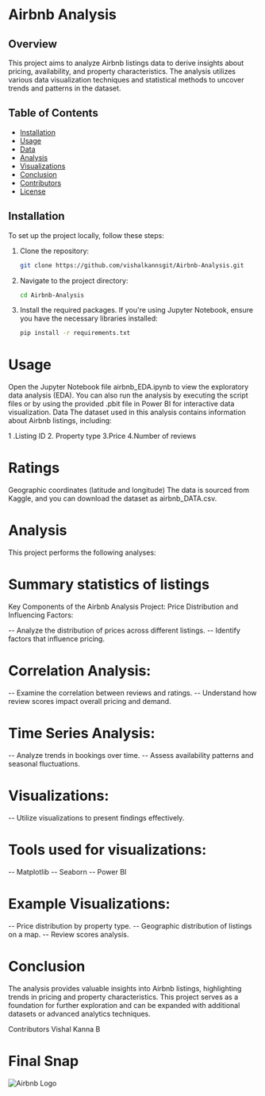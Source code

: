 # Airbnb Analysis

## Overview
This project aims to analyze Airbnb listings data to derive insights about pricing, availability, and property characteristics. The analysis utilizes various data visualization techniques and statistical methods to uncover trends and patterns in the dataset.

## Table of Contents
- [Installation](#installation)
- [Usage](#usage)
- [Data](#data)
- [Analysis](#analysis)
- [Visualizations](#visualizations)
- [Conclusion](#conclusion)
- [Contributors](#contributors)
- [License](#license)

## Installation

To set up the project locally, follow these steps:

1. Clone the repository:
   ```bash
   git clone https://github.com/vishalkannsgit/Airbnb-Analysis.git
2. Navigate to the project directory:
   ```bash
   cd Airbnb-Analysis
3. Install the required packages. If you're using Jupyter Notebook, ensure you have the necessary libraries installed:
     ```bash
     pip install -r requirements.txt
# Usage
Open the Jupyter Notebook file airbnb_EDA.ipynb to view the exploratory data analysis (EDA).
You can also run the analysis by executing the script files or by using the provided .pbit file in Power BI for interactive data visualization.
Data
The dataset used in this analysis contains information about Airbnb listings, including:

1 .Listing ID
2. Property type
3.Price
4.Number of reviews 
# Ratings
Geographic coordinates (latitude and longitude)
The data is sourced from Kaggle, and you can download the dataset as airbnb_DATA.csv.

# Analysis
This project performs the following analyses:

# Summary statistics of listings
Key Components of the Airbnb Analysis Project:
Price Distribution and Influencing Factors:

-- Analyze the distribution of prices across different listings.
-- Identify factors that influence pricing.
# Correlation Analysis:

-- Examine the correlation between reviews and ratings.
-- Understand how review scores impact overall pricing and demand.
# Time Series Analysis:

-- Analyze trends in bookings over time.
-- Assess availability patterns and seasonal fluctuations.
# Visualizations:

-- Utilize visualizations to present findings effectively.
# Tools used for visualizations:
-- Matplotlib
-- Seaborn
-- Power BI
# Example Visualizations:

-- Price distribution by property type.
-- Geographic distribution of listings on a map.
-- Review scores analysis.
# Conclusion
The analysis provides valuable insights into Airbnb listings, highlighting trends in pricing and property characteristics. This project serves as a foundation for further exploration and can be expanded with additional datasets or advanced analytics techniques.

Contributors
Vishal Kanna B

# Final Snap
 ![Airbnb Logo](https://github.com/vishalkannsgit/Airbnb-Analysis/blob/master/airbnb.png)
